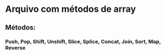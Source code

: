 # Arquivo com métodos de array
## Métodos:
### Push, Pop, Shift, Unshift, Slice, Splice, Concat, Join, Sort, Map, Reverse